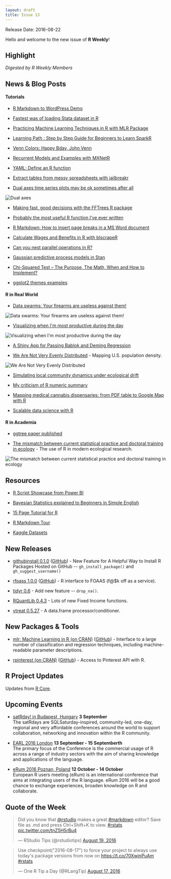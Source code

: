 ```yaml
---
layout: draft
title: Issue 13
---
```


Release Date: 2016-08-22

Hello and welcome to the new issue of **R Weekly**!

## Highlight

*Digested by R Weekly Members*



## News & Blog Posts

#### Tutorials

+ [R Markdown to WordPress Demo](http://jonathanmoscovici.com/?p=140)

+ [Fastest was of loading Stata dataset in R](http://www.haghish.com/stata-blog/?p=21)

+ [Practicing Machine Learning Techniques in R with MLR Package](https://www.analyticsvidhya.com/blog/2016/08/practicing-machine-learning-techniques-in-r-with-mlr-package/)

+ [Learning Path : Step by Step Guide for Beginners to Learn SparkR](https://www.analyticsvidhya.com/blog/2016/06/learning-path-step-step-guide-beginners-learn-sparkr/)


+ [Venn Colors: Happy Bday, John Venn](http://data-steve.github.io/venn-colors-happy-bday-john-venn/)

+ [Recurrent Models and Examples with MXNetR](http://dmlc.ml/rstats/2016/08/19/recurrent-models-and-examples-with-mxnet-r.html)

+ [YAML: Define an R function](http://ipub.com/yaml/)

+ [Extract tables from messy spreadsheets with jailbreakr](http://blog.revolutionanalytics.com/2016/08/jailbreakr.html)


+ [Dual axes time series plots may be ok sometimes after all](http://ellisp.github.io/blog/2016/08/18/dualaxes)

![Dual axes](https://ellisp.github.io/img/0051-dualgood2.svg)

+ [Making fast, good decisions with the FFTrees R package](http://nathanieldphillips.com/2016/08/making-fast-good-decisions-with-the-fftrees-r-package/)

+ [Probably the most useful R function I’ve ever written](http://www.burns-stat.com/probably-useful-r-function-ive-ever-written/)

+ [R Markdown: How to insert page breaks in a MS Word document](http://datascienceplus.com/r-markdown-how-to-insert-page-breaks-in-a-ms-word-document/)

+ [Calculate Wages and Benefits in R with blscrapeR](https://www.datascienceriot.com/calculate-wages-and-benefits-in-r-with-blscraper/kris/)

+ [Can you nest parallel operations in R?](http://www.win-vector.com/blog/2016/08/can-you-nest-parallel-operations-in-r/)

+ [Gaussian predictive process models in Stan](http://mbjoseph.github.io/2016/08/14/gpp.html)

+ [Chi-Squared Test – The Purpose, The Math, When and How to Implement?](http://datascienceplus.com/chi-squared-test-in-r/)

+ [ggplot2 themes examples](http://datascienceplus.com/ggplot2-themes-examples/)

#### R in Real World

+ [Data swarms: Your firearms are useless against them!](http://lenkiefer.com/2016/08/18/data-swarm)

![Data swarms: Your firearms are useless against them!](https://cdn.rawgit.com/rweekly/image/master/2016-08-22/HMDA%20loan%20amounts%20v3.gif)

+ [Visualizing when I'm most productive during the day](http://deanattali.com/blog/visualize-git-commits-time/)

![Visualizing when I'm most productive during the day](https://cdn.rawgit.com/daattali/daattali.github.io/master/img/blog/git-commits-time/dean-commits-100.png)

+ [A Shiny App for Passing Bablok and Deming Regression](http://labrtorian.com/2016/08/15/a-shiny-app-for-passing-bablok-and-deming-regression/)

+ [We Are Not Very Evenly Distributed](http://juliasilge.com/blog/Evenly-Distributed/) - Mapping U.S. population density.

![We Are Not Very Evenly Distributed](https://pbs.twimg.com/media/CqPjOKUVMAAW3eW.jpg)

+ [Simulating local community dynamics under ecological drift](https://biologyforfun.wordpress.com/2016/08/14/simulating-local-community-dynamics-under-ecological-drift/)

+ [My criticism of R numeric summary](http://www.win-vector.com/blog/2016/08/my-criticism-of-r-numeric-summary/)

+ [Mapping medical cannabis dispensaries: from PDF table to Google Map with R](http://blog.revolutionanalytics.com/2016/08/dispensaries.html)

+ [Scalable data science with R](https://www.oreilly.com/ideas/scalable-data-science-with-r)

#### R in Academia

+ [ggtree paper published](https://guangchuangyu.github.io/2016/08/ggtree-paper-published)

+ [The mismatch between current statistical practice and doctoral training in ecology](http://onlinelibrary.wiley.com/doi/10.1002/ecs2.1394/abstract) - The use of R in modern ecological research.

![The mismatch between current statistical practice and doctoral training in ecology](https://pbs.twimg.com/media/CqIpwwHWAAAjmqF.jpg:large)

## Resources

+ [R Script Showcase from Power BI](http://community.powerbi.com/t5/R-Script-Showcase/bd-p/RVisuals)

+ [Bayesian Statistics explained to Beginners in Simple English](https://www.analyticsvidhya.com/blog/2016/06/bayesian-statistics-beginners-simple-english/)

+ [15 Page Tutorial for R](http://www.studytrails.com/blog/15-page-tutorial-for-r/)

+ [R Markdown Tour](http://rmarkdown.rstudio.com/lesson-1.html)

+ [Kaggle Datasets](https://www.kaggle.com/datasets)

## New Releases

+ [githubinstall 0.1.0](http://mockquant.blogspot.jp/2016/08/githubinstall-010-new-feature-for.html) ([GitHub](https://github.com/hoxo-m/githubinstall/releases/tag/v0.1.0)) - New Feature for A Helpful Way to Install R Packages Hosted on GitHub -- `gh_install_package()` and `gh_suggest_username()`

+ [rfoass 1.0.0](http://dirk.eddelbuettel.com/blog/2016/08/14/#rfoaas_1.0.0) ([GitHub](https://github.com/eddelbuettel/rfoaas)) - R interface to FOAAS (f@$k off as a service).

+ [tidyr 0.6](https://blog.rstudio.org/2016/08/15/tidyr-0-6-0/) - Add new feature -- `drop_na()`. 

+ [RQuantLib 0.4.3](http://dirk.eddelbuettel.com/blog/2016/08/19#rquantlib_0.4.3) - Lots of new Fixed Income functions.

+ [vtreat 0.5.27](https://www.r-bloggers.com/vtreat-0-5-27-released-on-cran/) - A data.frame processor/conditioner.

## New Packages & Tools

+ [mlr: Machine Learning in R (on CRAN)](https://cran.r-project.org/web/packages/mlr/index.html) ([GitHub](https://github.com/mlr-org/mlr)) - Interface to a large number of classification and regression techniques, including machine-readable parameter descriptions.

+ [rpinterest (on CRAN)](https://cran.r-project.org/web/packages/rpinterest/index.html) ([GitHub](https://github.com/ColinFay/rpinterest)) - Access to Pinterest API with R.

## R Project Updates

Updates from [R Core](http://developer.r-project.org/blosxom.cgi/R-devel/NEWS).

## Upcoming Events

+ [satRday! in Budapest, Hungary](http://budapest.satrdays.org/#cfp) **3 September**<br>
The satRdays are SQLSaturday-inspired, community-led, one-day, regional and very affordable conferences around the world to support collaboration, networking and innovation within the R community.<br>


+ [EARL 2016 London](https://earlconf.com/)  **13 September - 15 Septemberth** <br>
The primary focus of the Conference is the commercial usage of R across a range of industry sectors with the aim of sharing knowledge and applications of the language.<br /> 

+ [eRum 2016 Poznan, Poland](http://erum.ue.poznan.pl/)  **12 October - 14 October** <br>
European R users meeting (eRum) is an international conference that aims at integrating users of the R language. eRum 2016 will be a good chance to exchange experiences, broaden knowledge on R and collaborate. <br /> 

## Quote of the Week

<blockquote class="twitter-tweet" data-lang="en"><p lang="en" dir="ltr">Did you know that <a href="https://twitter.com/rstudio">@rstudio</a> makes a great <a href="https://twitter.com/hashtag/markdown?src=hash">#markdown</a> editor? Save file as .md and press Ctrl+Shift+K to view. <a href="https://twitter.com/hashtag/rstats?src=hash">#rstats</a> <a href="https://t.co/tnZ5H5rBu4">pic.twitter.com/tnZ5H5rBu4</a></p>&mdash; RStudio Tips (@rstudiotips) <a href="https://twitter.com/rstudiotips/status/766684921041608705">August 19, 2016</a></blockquote>

<blockquote class="twitter-tweet" data-lang="en"><p lang="en" dir="ltr">Use checkpoint(&quot;2016-08-17&quot;) to force your project to always use today&#39;s package versions from now on <a href="https://t.co/70XwjnPuAm">https://t.co/70XwjnPuAm</a> <a href="https://twitter.com/hashtag/rstats?src=hash">#rstats</a></p>&mdash; One R Tip a Day (@RLangTip) <a href="https://twitter.com/RLangTip/status/765941322364522500">August 17, 2016</a></blockquote>

<p><small id="page_view">&nbsp;</small></p>
